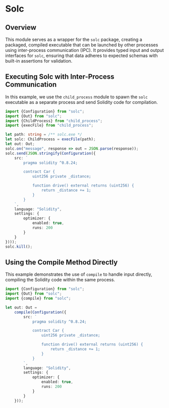 # Solc
## Overview
This module serves as a wrapper for the `solc` package, creating a packaged, compiled executable that can be launched by other processes using inter-process communication (IPC). It provides typed input and output interfaces for `solc`, ensuring that data adheres to expected schemas with built-in assertions for validation.

## Executing Solc with Inter-Process Communication
In this example, we use the `child_process` module to spawn the `solc` executable as a separate process and send Solidity code for compilation.
```typescript
import {Configuration} from "solc";
import {Out} from "solc";
import {ChildProcess} from "child_process";
import {execFile} from "child_process";

let path: string = /** solc.exe */
let solc: ChildProcess = execFile(path);
let out: Out;
solc.on("message", response => out = JSON.parse(response));
solc.send(JSON.stringify(Configuration({
    src: `
        pragma solidity ^0.8.24;

        contract Car {
            uint256 private _distance;

            function drive() external returns (uint256) {
                return _distance += 1;
            }
        }
    `,
    language: "Solidity",
    settings: {
        optimizer: {
            enabled: true,
            runs: 200
        }
    }
})));
solc.kill();
```

## Using the Compile Method Directly
This example demonstrates the use of `compile` to handle input directly, compiling the Solidity code within the same process.
```typescript
import {Configuration} from "solc";
import {Out} from "solc";
import {compile} from "solc";

let out: Out = 
    compile(Configuration({
        src: `
            pragma solidity ^0.8.24;

            contract Car {
                uint256 private _distance;

                function drive() external returns (uint256) {
                    return _distance += 1;
                }
            }
        `,
        language: "Solidity",
        settings: {
            optimizer: {
                enabled: true,
                runs: 200
            }
        }
    }));
```